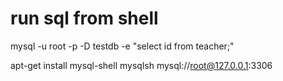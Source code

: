 # run sql from shell
mysql -u root -p<pwd> -D testdb -e "select id from teacher;"


apt-get install mysql-shell
mysqlsh mysql://root@127.0.0.1:3306



